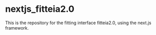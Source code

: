 # nextjs_fitteia2.0
This is the repository for the fitting interface fitteia2.0, using the next.js framework.
